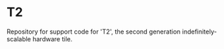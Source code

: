 # T2
Repository for support code for 'T2', the second generation indefinitely-scalable hardware tile.
